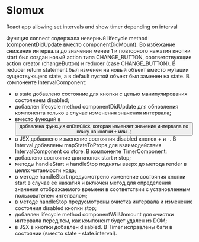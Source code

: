 # Slomux
React app allowing set intervals and show timer depending on interval


Функция connect содержала неверный lifecycle method (componentDidUpdate вместо componentDidMount).
Во избежание снижения интервала до значения менее 1 и повторного нажатия кнопки start был создан новый action типа CHANGE_BUTTON, соответствующие action creator (changeButton) и reducer (case CHANGE_BUTTON). 
В reducer return statement был изменен на новый объект вместо мутации существующего state, а в default пустой объект был заменен на state. 
В компоненте IntervalComponent: 
   - в state добавлено состояние для кнопки с целью манипулирования состоянием disabled;
  - добавлен lifecycle method componentDidUpdate для обновления компонента только в случае изменения значения интервала;
  - вместо функций в <button> добавлена функция onBtnClick, которая изменяет значение интервала по клику на кнопки + или -;
  - в JSX добавлено изменение состояния disabled кнопок + и -.
В Interval добавлены mapStateToProps для взаимодействия IntervalComponent со store. 
В компоненте TimerComponent:
  - добавлено состояние для кнопок start и stop;
  - методы handleStart и handleStop подняты вверх до метода render в целях читаемости кода;
  - в методе handleStart предусмотрено изменение состояния кнопки start в случае ее нажатия и включен метод для определения значения отображаемого времени в соответствии с установленным пользователем интепвалом;
  - в методе handleStop предусмотрены очистка интервала и изменение состояния disabled кнопки stop;
  - добавлен lifecycle method componentWillUnmount для очистки интервала перед тем, как компонент будет удален из DOM;
  - в JSX в кнопки добавлен disabled.
В Timer исправлены баги в состоянии (вместо state - state.interval). 
